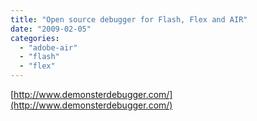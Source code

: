 ```yaml
---
title: "Open source debugger for Flash, Flex and AIR"
date: "2009-02-05"
categories: 
  - "adobe-air"
  - "flash"
  - "flex"
---
```


[http://www.demonsterdebugger.com/](http://www.demonsterdebugger.com/)
